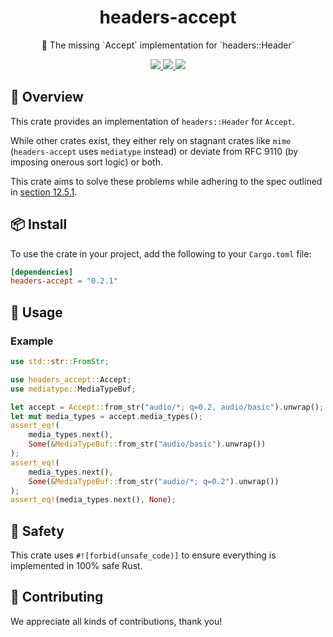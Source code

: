 <h1 align="center">
    headers-accept
</h1>

<p align="center">
    🤝 The missing `Accept` implementation for `headers::Header`
</p>

<div align="center">
    <a href="https://crates.io/crates/headers-accept">
        <img src="https://img.shields.io/crates/v/headers-accept.svg" />
    </a>
    <a href="https://docs.rs/headers-accept">
        <img src="https://docs.rs/headers-accept/badge.svg" />
    </a>
    <a href="https://github.com/maxcountryman/headers-accept/actions/workflows/rust.yml">
        <img src="https://github.com/maxcountryman/headers-accept/actions/workflows/rust.yml/badge.svg" />
    </a>
</div>

## 🎨 Overview

This crate provides an implementation of `headers::Header` for `Accept`.

While other crates exist, they either rely on stagnant crates like `mime` (`headers-accept` uses `mediatype` instead) or deviate from RFC 9110 (by imposing onerous sort logic) or both.

This crate aims to solve these problems while adhering to the spec outlined in [section 12.5.1](https://www.rfc-editor.org/rfc/rfc9110.html#section-12.5.1).

## 📦 Install

To use the crate in your project, add the following to your `Cargo.toml` file:

```toml
[dependencies]
headers-accept = "0.2.1"
```

## 🤸 Usage

### Example

```rust
use std::str::FromStr;

use headers_accept::Accept;
use mediatype::MediaTypeBuf;

let accept = Accept::from_str("audio/*; q=0.2, audio/basic").unwrap();
let mut media_types = accept.media_types();
assert_eq!(
    media_types.next(),
    Some(&MediaTypeBuf::from_str("audio/basic").unwrap())
);
assert_eq!(
    media_types.next(),
    Some(&MediaTypeBuf::from_str("audio/*; q=0.2").unwrap())
);
assert_eq!(media_types.next(), None);
```

## 🦺 Safety

This crate uses `#![forbid(unsafe_code)]` to ensure everything is implemented in 100% safe Rust.

## 👯 Contributing

We appreciate all kinds of contributions, thank you!
